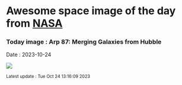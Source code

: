 
# Awesome space image of the day from [NASA](https://api.nasa.gov/)

### Today image : Arp 87: Merging Galaxies from Hubble
Date : 2023-10-24

![](https://apod.nasa.gov/apod/image/2310/Arp87_HubblePathak_1080.jpg)

<small>Latest update : Tue Oct 24 13:16:09 2023</small>
        